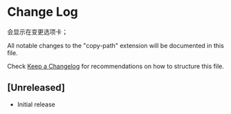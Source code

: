 # Change Log
会显示在变更选项卡；

All notable changes to the "copy-path" extension will be documented in this file.

Check [Keep a Changelog](https://www.myos.wang) for recommendations on how to structure this file.

## [Unreleased]
- Initial release